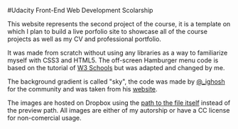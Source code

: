#Udacity Front-End Web Development Scolarship

This website represents the second project of the course, it is a template on which 
I plan to build a live  porfolio site to showcase all of the course projects as well 
as my CV and professional portfolio.

It was made from scratch without using any libraries as a way to familiarize myself 
with CSS3 and HTML5. The off-screen Hamburger menu code is based on the tutorial 
of [W3 Schools](https://www.w3schools.com/howto/howto_js_off-canvas.asp) but was adapted and changed by me.

The background gradient is called "sky", the code was made by [@_ighosh](https://twitter.com/_ighosh) for the community and was taken from his [website](https://uigradients.com/#Sky).

The images are hosted on Dropbox using the [path to the file itself](https://ryanmo.co/2013/11/03/dropboxsharedlinks/) instead of the preview path. 
All images are either of my autorship or have a CC license for non-comercial usage.

